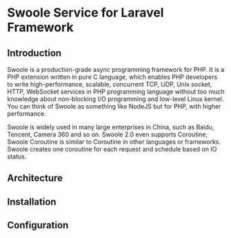 # Swoole Service for Laravel Framework

## Introduction

Swoole is a production-grade async programming framework for PHP. It is a PHP extension written in pure C language, which enables PHP developers to write high-performance, scalable, concurrent TCP, UDP, Unix socket, HTTP, WebSocket services in PHP programming language without too much knowledge about non-blocking I/O programming and low-level Linux kernel. You can think of Swoole as something like NodeJS but for PHP, with higher performance.

Swoole is widely used in many large enterprises in China, such as Baidu, Tencent, Camera 360 and so on. Swoole 2.0 even supports Coroutine, Swoole Coroutine is similar to Coroutine in other languages or frameworks. Swoole creates one coroutine for each request and schedule based on IO status.

## Architecture

## Installation

## Configuration

